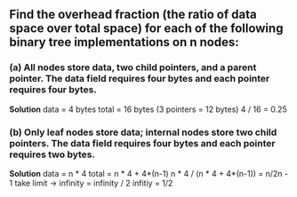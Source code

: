 ## Find the overhead fraction (the ratio of data space over total space) for each of the following binary tree implementations on n nodes:

### (a) All nodes store data, two child pointers, and a parent pointer. The data field requires four bytes and each pointer requires four bytes.

**Solution**
data = 4 bytes
total = 16 bytes (3 pointers = 12 bytes)
4 / 16 = 0.25

### (b) Only leaf nodes store data; internal nodes store two child pointers. The data field requires four bytes and each pointer requires two bytes.

**Solution**
data = n * 4
total = n * 4 + 4*(n-1)
n * 4 /  (n * 4 + 4*(n-1)) = n/2n - 1
take limit -> infinity = infinity / 2 infitiy  = 1/2
